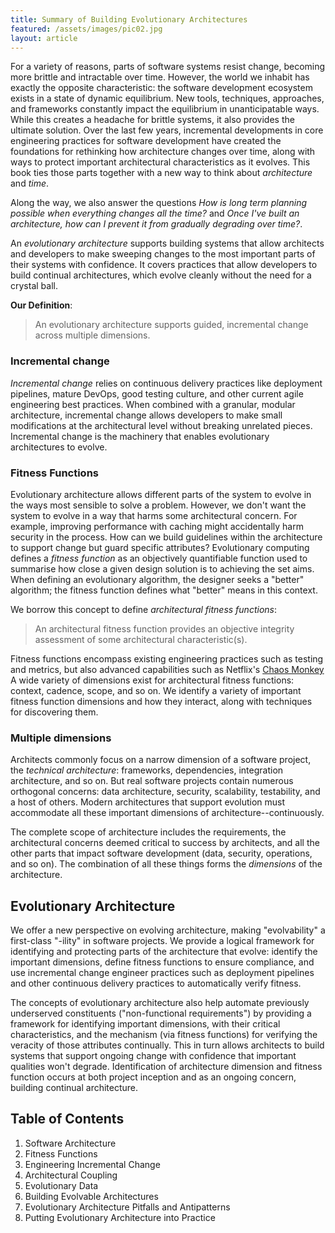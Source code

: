 ```yaml
---
title: Summary of Building Evolutionary Architectures
featured: /assets/images/pic02.jpg
layout: article
---
```


For a variety of reasons, parts of software systems resist change, becoming more brittle and intractable over time. However, the world we inhabit has exactly the opposite characteristic: the software development ecosystem exists in a state of dynamic equilibrium. New tools, techniques, approaches, and frameworks constantly impact the equilibrium in unanticipatable ways. While this creates a headache for brittle systems, it also provides the ultimate solution. Over the last few years, incremental developments in core engineering practices for software development have created the foundations for rethinking how architecture changes over time, along with ways to protect important architectural characteristics as it evolves. This book ties those parts together with a new way to think about _architecture_ and _time_. 

Along the way, we also answer the questions _How is long term planning possible when everything changes all the time?_ and _Once I've built an architecture, how can I prevent it from gradually degrading over time?_.

An _evolutionary architecture_ supports building systems that allow architects and developers to make sweeping changes to the most important parts of their systems with confidence. It covers practices that allow developers to build continual architectures, which evolve cleanly without the need for a crystal ball. 

__Our Definition__: 

> An evolutionary architecture supports guided, incremental change across multiple dimensions.

### Incremental change

_Incremental change_ relies on continuous delivery practices like deployment pipelines, mature DevOps, good testing culture, and other current agile engineering best practices. When combined with a granular, modular architecture, incremental change allows developers to make small modifications at the architectural level without breaking unrelated pieces. Incremental change is the machinery that enables evolutionary architectures to evolve.

### Fitness Functions
Evolutionary architecture allows different parts of the system to evolve in the ways most sensible to solve a problem. However, we don't want the system to evolve in a way that harms some architectural concern. For example, improving performance with caching might accidentally harm security in the process. How can we build guidelines within the architecture to support change but guard specific attributes? Evolutionary computing defines a _fitness function_ as an objectively quantifiable function used to summarise how close a given design solution is to achieving the set aims. When defining an evolutionary algorithm, the designer seeks a "better" algorithm; the fitness function defines what "better" means in this context. 

We borrow this concept to define _architectural fitness functions_: 

> An architectural fitness function provides an objective integrity assessment of some architectural characteristic(s).

Fitness functions encompass existing engineering practices such as testing and metrics, but also advanced capabilities such as Netflix's [Chaos Monkey](https://github.com/Netflix/SimianArmy/wiki/Chaos-Monkey) A wide variety of dimensions exist for architectural fitness functions: context, cadence, scope, and so on. We identify a variety of important fitness function dimensions and how they interact, along with techniques for discovering them.

### Multiple dimensions
Architects commonly focus on a narrow dimension of a software project, the _technical architecture_: frameworks, dependencies, integration architecture, and so on. But real software projects contain numerous orthogonal concerns: data architecture, security, scalability, testability, and a host of others. Modern architectures that support evolution must accommodate all these important dimensions of architecture--continuously.

The complete scope of architecture includes the requirements, the architectural concerns deemed critical to success by architects, and all the other parts that impact software development (data, security, operations, and so on). The combination of all these things forms the _dimensions_ of the architecture.

## Evolutionary Architecture
We offer a new perspective on evolving architecture, making "evolvability" a first-class "-ility" in software projects. We provide a logical framework for identifying and protecting parts of the architecture that evolve: identify the important dimensions, define fitness functions to ensure compliance, and use incremental change engineer practices such as deployment pipelines and other continuous delivery practices to automatically verify fitness.

The concepts of evolutionary architecture also help automate previously underserved constituents ("non-functional requirements") by providing a framework for identifying important dimensions, with their critical characteristics, and the mechanism (via fitness functions) for verifying the veracity of those attributes continually. This in turn allows architects to build systems that support ongoing change with confidence that important qualities won't degrade. Identification of architecture dimension and fitness function occurs at both project inception and as an ongoing concern, building continual architecture.

## Table of Contents
1. Software Architecture
1. Fitness Functions
1. Engineering Incremental Change
1. Architectural Coupling
1. Evolutionary Data
1. Building Evolvable Architectures
1. Evolutionary Architecture Pitfalls and Antipatterns
1. Putting Evolutionary Architecture into Practice
